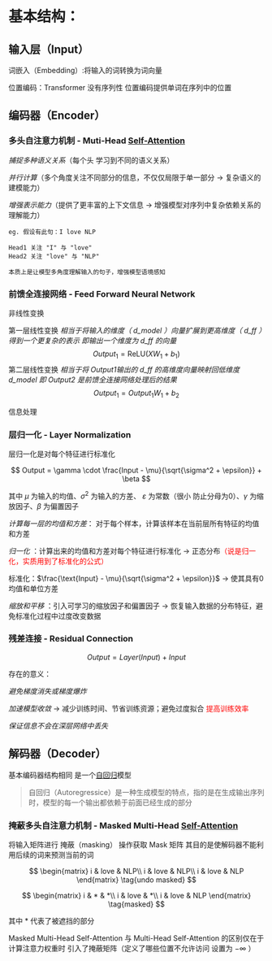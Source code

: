 # 基本结构：

## 输入层（Input）
    
词嵌入（Embedding）:将输入的词转换为词向量

位置编码：Transformer 没有序列性 位置编码提供单词在序列中的位置

## 编码器（Encoder）

### 多头自注意力机制 - Muti-Head [Self-Attention](Self-Attention.md)

*捕捉多种语义关系*（每个头 学习到不同的语义关系）

*并行计算*（多个角度关注不同部分的信息，不仅仅局限于单一部分 -> 复杂语义的建模能力）

*增强表示能力*（提供了更丰富的上下文信息 -> 增强模型对序列中复杂依赖关系的理解能力）

```
eg. 假设有此句：I love NLP

Head1 关注 "I" 与 "love" 
Head2 关注 "love" 与 "NLP"

本质上是让模型多角度理解输入的句子，增强模型语境感知
```
### 前馈全连接网络 - Feed Forward Neural Network

非线性变换

第一层线性变换
*相当于将输入的维度（ d_model ）向量扩展到更高维度（ d_ff ）得到一个更复杂的表示 即输出一个维度为 d_ff 的向量*
$$
Output_{1}= \text{ReLU}(XW_{1}+b_{1})
$$
第二层线性变换
*相当于将 Output1输出的 d_ff 的高维度向量映射回低维度 d_model 即 Output2 是前馈全连接网络处理后的结果*
$$
Output_{1} = Output_{1}W_{1} + b_{2}
$$


信息处理

### 层归一化 - Layer Normalization

层归一化是对每个特征进行标准化

$$
Output = \gamma \cdot \frac{Input - \mu}{\sqrt{\sigma^2 + \epsilon}} + \beta
$$

其中 $μ$ 为输入的均值、$σ^2$ 为输入的方差、 $ε$ 为常数（很小 防止分母为0）、$γ$ 为缩放因子、$β$ 为偏置因子

*计算每一层的均值和方差*： 对于每个样本，计算该样本在当前层所有特征的均值和方差

*归一化* ：计算出来的均值和方差对每个特征进行标准化 -> 正态分布<font color = red>（说是归一化，实质用到了标准化的公式）</font>

标准化：$\frac{\text{Input} - \mu}{\sqrt{\sigma^2 + \epsilon}}$ -> 使其具有0均值和单位方差

*缩放和平移* ：引入可学习的缩放因子和偏置因子 -> 恢复输入数据的分布特征，避免标准化过程中过度改变数据

### 残差连接 - Residual Connection 
$$
Output = Layer(Input) + Input
$$

存在的意义：

*避免梯度消失或梯度爆炸*

*加速模型收敛* -> 减少训练时间、节省训练资源；避免过度拟合 <font color = red>提高训练效率</font>

*保证信息不会在深层网络中丢失*

## 解码器（Decoder）

基本编码器结构相同 是一个[自回归](Autoregressive-model.md)模型

>自回归（Autoregressice）是一种生成模型的特点，指的是在生成输出序列时，模型的每一个输出都依赖于前面已经生成的部分

### 掩蔽多头自注意力机制 - Masked Multi-Head [Self-Attention](Self-Attention.md)

将输入矩阵进行 掩蔽（masking） 操作获取 Mask 矩阵 其目的是使解码器不能利用后续的词来预测当前的词

$$
\begin{matrix}
i & love & NLP\\
i & love & NLP\\
i & love & NLP
\end{matrix} \tag{undo masked}
$$

$$
\begin{matrix}
i & * & *\\
i & love & *\\
i & love & NLP
\end{matrix} \tag{masked}
$$

其中 * 代表了被遮挡的部分

Masked Multi-Head Self-Attention 与 Multi-Head Self-Attention 的区别仅在于计算注意力权重时 引入了掩蔽矩阵（定义了哪些位置不允许访问 设置为 $-∞$ ）
